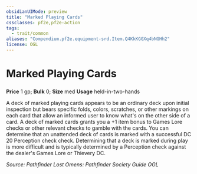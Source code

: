 ```yaml
---
obsidianUIMode: preview
title: "Marked Playing Cards"
cssclasses: pf2e,pf2e-action
tags:
  - trait/common
aliases: "Compendium.pf2e.equipment-srd.Item.Q4KkKGGXq4bNGHh2"
license: OGL
---
```

# Marked Playing Cards

### 


**Price** 1 gp; 
**Bulk** 0; **Size** med
**Usage** held-in-two-hands

A deck of marked playing cards appears to be an ordinary deck upon initial inspection but bears specific folds, colors, scratches, or other markings on each card that allow an informed user to know what's on the other side of a card. A deck of marked cards grants you a +1 item bonus to Games Lore checks or other relevant checks to gamble with the cards. You can determine that an unattended deck of cards is marked with a successful DC 20 Perception check check. Determining that a deck is marked during play is more difficult and is typically determined by a Perception check against the dealer's Games Lore or Thievery DC.

*Source: Pathfinder Lost Omens: Pathfinder Society Guide*
*OGL*
